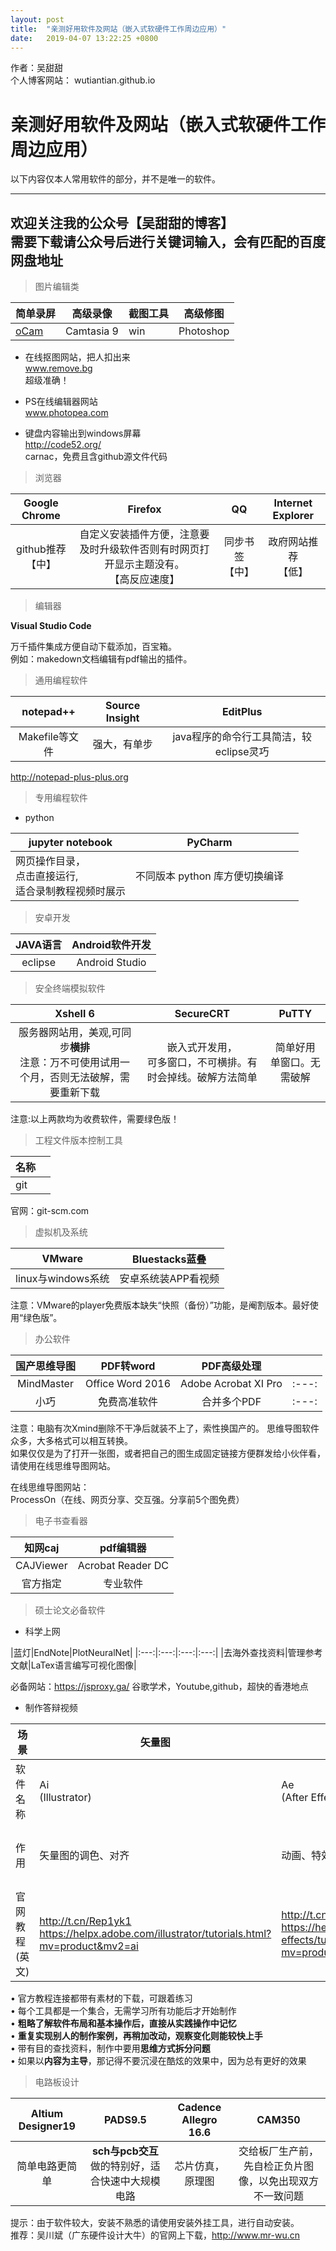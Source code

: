 ```yaml
---
layout: post
title:  "亲测好用软件及网站（嵌入式软硬件工作周边应用）"
date:   2019-04-07 13:22:25 +0800
---
```

作者：吴甜甜  
个人博客网站： wutiantian.github.io

# 亲测好用软件及网站（嵌入式软硬件工作周边应用）  
以下内容仅本人常用软件的部分，并不是唯一的软件。  

---
欢迎关注我的公众号【吴甜甜的博客】  
需要下载请公众号后进行关键词输入，会有匹配的百度网盘地址
---


>图片编辑类


|简单录屏|高级录像|截图工具|高级修图|
|---|---|---|---|
|[oCam](https://ocam.en.softonic.com/)|Camtasia 9|win|Photoshop|


- 在线抠图网站，把人扣出来  
www.remove.bg  
超级准确！  

- PS在线编辑器网站   
www.photopea.com  

- 键盘内容输出到windows屏幕  
http://code52.org/  
carnac，免费且含github源文件代码


>浏览器

|Google Chrome|Firefox|QQ|Internet Explorer|  
|:---:|:---:|:---:|:---:|  
|github推荐<br>【中】|自定义安装插件方便，注意要及时升级软件否则有时网页打开显示主题没有。<br> 【高反应速度】|同步书签<br>【中】|政府网站推荐<br>【低】|



>编辑器  

**Visual Studio Code**  

万千插件集成方便自动下载添加，百宝箱。  
例如：makedown文档编辑有pdf输出的插件。

>通用编程软件

|notepad++|Source Insight|EditPlus|
|:---:|:---:|:---:|
|Makefile等文件|强大，有单步|java程序的命令行工具简洁，较eclipse灵巧|

http://notepad-plus-plus.org  

>专用编程软件

- python

|jupyter notebook|PyCharm||
|---|---|---|
|网页操作目录，<br>点击直接运行,<br>适合录制教程视频时展示|不同版本 python 库方便切换编译||


>安卓开发

|JAVA语言|Android软件开发|
|:---:|:---:|
|eclipse|Android Studio|


>安全终端模拟软件

|Xshell 6|SecureCRT|PuTTY |
|:---:|:---:|:---:|
|服务器网站用，美观,可同步**横排**<br>注意：万不可使用试用一个月，否则无法破解，需要重新下载|嵌入式开发用，<br>可多窗口，不可横排。有时会掉线。破解方法简单|简单好用<br>单窗口。无需破解|  

注意:以上两款均为收费软件，需要绿色版！

>工程文件版本控制工具


|名称||
|---|---|
|git||  

官网：git-scm.com

>虚拟机及系统

|VMware|Bluestacks蓝叠|
|:---:|:---:|
|linux与windows系统|安卓系统装APP看视频|

注意：VMware的player免费版本缺失“快照（备份）”功能，是阉割版本。最好使用“绿色版”。

>办公软件

|国产思维导图|PDF转word|PDF高级处理||
|:---:|:---:|:---:|:---:|
|MindMaster|Office Word 2016|Adobe Acrobat XI Pro|:---:|
|小巧|免费高准软件|合并多个PDF|:---:|

注意：电脑有次Xmind删除不干净后就装不上了，索性换国产的。
思维导图软件众多，大多格式可以相互转换。  
如果仅仅是为了打开一张图，或者把自己的图生成固定链接方便群发给小伙伴看，请使用在线思维导图网站。

在线思维导图网站：  
ProcessOn（在线、网页分享、交互强。分享前5个图免费）


>电子书查看器

|知网caj|pdf编辑器|
|:---:|:---:|
|CAJViewer|Acrobat Reader DC|
|官方指定|专业软件|


>硕士论文必备软件

- 科学上网


|蓝灯|EndNote|PlotNeuralNet|
|:---:|:---:|:---:|:---:|
|去海外查找资料|管理参考文献|LaTex语言编写可视化图像|

必备网站：https://jsproxy.ga/   谷歌学术，Youtube,github，超快的香港地点

- 制作答辩视频

|场景|矢量图|动画|剪辑|修图|录音|渲染|画图|
|---|---|---|---|---|---|---|---|
|软件名称|Ai <br>(Illustrator)|Ae <br>(After Effects)|Pr  <br>(Premiere Pro)|Ps<br>(Photoshop)|Au<br> (audition)|Media Encoder|Plotly|
|作用|矢量图的调色、对齐|动画、特效的制作|剪切、组合现有视频|已有图片处理|录制配音、去噪、标准化音量|视频渲染、格式控制|数据、函数的画图、动画|
|官网教程<br> (英文)|http://t.cn/Rep1yk1<br> https://helpx.adobe.com/illustrator/tutorials.html?mv=product&mv2=ai|http://t.cn/EAWM878<br>https://helpx.adobe.com/after-effects/tutorials.html?mv=product&mv2=ae|http://t.cn/EAWxpl8|http://t.cn/EAWxuFW|||https://plot.ly/|

•	官方教程连接都带有素材的下载，可跟着练习  
•	每个工具都是一个集合，无需学习所有功能后才开始制作  
•	**粗略了解软件布局和基本操作后，直接从实践操作中记忆**  
•	**重复实现别人的制作案例，再稍加改动，观察变化则能较快上手**  
•	带有目的查找资料，制作中要用**思维方式拆分问题**  
•	如果以**内容为主导**，那记得不要沉浸在酷炫的效果中，因为总有更好的效果  



>电路板设计

|Altium Designer19|PADS9.5|Cadence Allegro 16.6|CAM350|
|:---:|:---:|:---:|:---:|
|简单电路更简单|**sch与pcb交互**做的特别好，适合快速中大规模电路|芯片仿真，原理图|交给板厂生产前，先自检正负片图像，以免出现双方不一致问题|


提示：由于软件较大，安装不熟悉的请使用安装外挂工具，进行自动安装。  
推荐：吴川斌（广东硬件设计大牛）的官网上下载，http://www.mr-wu.cn  

